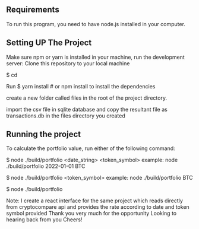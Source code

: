 
## Requirements
To run this program, you need to have node.js installed in your computer.


## Setting UP The Project

Make sure npm or yarn is installed in your machine, run the development server:
Clone this repository to your local machine

$ cd <PROJECT NAME>

Run $ yarn install # or npm install to install the dependencies

create a new folder called files in the root of the project directory.

import the csv file in sqlite database and copy the resultant file  as transactions.db in the files directory you created




## Running the project


To calculate the portfolio value, run either of the following command:


$ node ./build/portfolio <date_string> <token_symbol>
example:
node ./build/portfolio 2022-01-01 BTC

$ node ./build/portfolio <token_symbol>
example:
node ./build/portfolio  BTC

$ node ./build/portfolio


Note:
I create a react interface for the same project which reads directly from cryptocompare api and provides the rate according to date and token symbol provided
Thank you very much for the opportunity
Looking to hearing back from you
Cheers!




